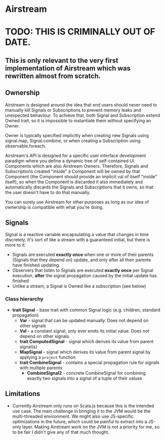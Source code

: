 # Airstream


# TODO: THIS IS CRIMINALLY OUT OF DATE.

## This is only relevant to the very first implementation of Airstream which was rewritten almost from scratch.


## Ownership

Airstream is designed around the idea that end users should never need to manually kill Signals or Subscriptions to prevent memory leaks and unexpected behaviour. To achieve that, both Signal and Subscription extend Owned trait, so it is impossible to instantiate them without specifying an Owner.

Owner is typically specified implicitly when creating new Signals using signal.map, Signal.combine, or when creating a Subscription using observable.foreach.

Airstream's API is designed for a specific user interface development paradigm where you define a dynamic tree of self-contained UI Components which are also Airstream Owners. Therefore, Signals and Subscriptions created "inside" a Component will be owned by that Component (the Component should provide an implicit val of itself "inside" itself), so when the Component is discarded it also immediately and automatically discards the Signals and Subscriptions that it owns, so that the user doesn't have to do that manually.

You can surely use Airstream for other purposes as long as our idea of ownership is compatible with what you're doing.



## Signals

Signal is a reactive variable encapsulating a value that changes in time discretely. It's sort of like a stream with a guaranteed initial, but there is more to it:

* Signals are executed **exactly once** when one or more of their parents (Signals that they depend on) update, and only after all their parents have finished updating.
* Observers that listen to Signals are executed **exactly once** per Signal execution, **after** the signal propagation caused by the initial update has finished
* Unlike a stream, a Signal is Owned like a subscription (see below)


### Class hierarchy

* **trait Signal** - base trait with common Signal logic (e.g. children, standard propagation)
  * **Var** - signal that can be updated manually. Does not depend on other signals
  * **Val** - a constant signal, only ever emits its initial value. Does not depend on other signals
  * **trait ComputedSignal** - signal which derives its value from parent signal(s)
  * **MapSignal** - signal which derives its value from parent signal by applying a `project` function
  * **trait CombineSignal** - contains a special propagation rule for signals with multiple parents
    * **CombineSignal2** - concrete CombineSignal for combining exactly two signals into a signal of a tuple of their values



## Limitations

* Currently Airstream only runs on Scala.js because this is the intended use case. The main challenge in bringing it to the JVM would be the multi-threaded environment. We might also use JS-specific optimizations in the future, which could be painful to extract into a JS-only layer. Making Airstream work on the JVM is not a priority for me, so to be fair I didn't give any of that much thought.  
